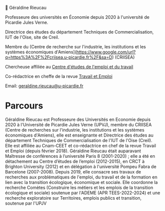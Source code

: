 👋 Géraldine Rieucau

Professeure des universités en Économie depuis 2020 à l'université de Picardie Jules Verne.

Directrice des études du département Techniques de Commercialisation, IUT de l'Oise, site de Creil.

Membre du (Centre de recherche sur l'industrie, les institutions et les systèmes économiques d'Amiens](https://www.google.com/url?q=https%3A%2F%2Fcriisea.u-picardie.fr%2F&sa=D) (CRIISEA)

Chercheuse affiliée au [Centre d'études de l'emploi et du travail](https://www.google.com/url?q=https%3A%2F%2Fceet.cnam.fr%2Fceet%2Fcentre-d-etudes-de-l-emploi-et-du-travail-accueil-947519.kjsp&sa=D)

Co-rédactrice en cheffe de la revue [Travail et Emploi](https://shs.cairn.info/revue-travail-et-emploi?lang=fr)

Email: geraldine.rieucau@u-picardie.fr

# Parcours

Géraldine Rieucau est Professeure des Universités en Economie depuis 2020 à l'Université de Picardie Jules Verne (UPVJ), membre du CRIISEA (Centre de recherches sur l'industrie, les institutions et les systèmes économiques d'Amiens), elle est enseignante et Directrice des études au département Techniques de Commercialisation de l'IUT de l'Oise (Creil). Elle est affiliée au Cnam-CEET et co-rédactrice en chef de la revue Travail et Emploi (depuis février 2018). Géraldine Rieucau était auparavant Maîtresse de conférences à l’université Paris 8 (2001-2020) ; elle a été en détachement au Centre d’études de l’emploi (2012-2015), en CRCT à Brighton University (2012) et en délégation à l'université Pompeu Fabra de Barcelone (2007-2008). 
Depuis 2019, elle consacre ses travaux de recherches aux problématiques de l'emploi, du travail et de la formation en lien avec la transition écologique, économique et sociale. Elle coordonne la recherche Comètes (Construire les métiers et les emplois de la transition écologique et sociale) soutenue par l'ADEME (APR TEES-2022-2024) et une recherche exploratoire sur Territoires, emplois publics et transition, soutenue par l'UPJV


<!---
g-rieucau/g-rieucau is a ✨ special ✨ repository because its `README.md` (this file) appears on your GitHub profile.
You can click the Preview link to take a look at your changes.
--->
